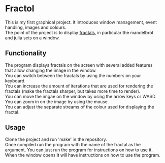 # Fractol

This is my first graphical project. It introduces window management, event handling, images and colours.  
The point of the project is to display [fractals](https://en.wikipedia.org/wiki/Fractal), in particular the mandelbrot and julia sets on a window.

## Functionality

The program displays fractals on the screen with several added features that allow changing the image in the window.  
You can switch between the fractals by using the numbers on your keyboard.  
You can increase the amount of iterations that are used for rendering the fractals (make the fractals sharper, but takes more time to render).  
You can move the imgae on the window by using the arrow keys or WASD.  
You can zoom in on the image by using the mouse.  
You can adjust the separate streams of the colour used for displaying the fractal.

## Usage

Clone the project and run 'make' in the repository.  
Once compiled run the program with the name of the fractal as the argument. You can just run the program for instructions on how to use it.  
When the window opens it will have instructions on how to use the program.



